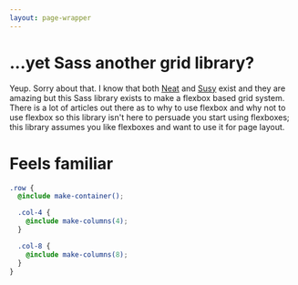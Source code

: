 ```yaml
---
layout: page-wrapper
---
```


# ...yet Sass another grid library?

Yeup. Sorry about that. I know that both [Neat](http://neat.bourbon.io/) and [Susy](http://susy.oddbird.net/) exist and they are amazing but this Sass library exists to make a flexbox based grid system. There is a lot of articles out there as to why to use flexbox and why not to use flexbox so this library isn't here to persuade you start using flexboxes; this library assumes you like flexboxes and want to use it for page layout.

# Feels familiar

```scss
.row {
  @include make-container();

  .col-4 {
    @include make-columns(4);
  }

  .col-8 {
    @include make-columns(8);
  }
}
```